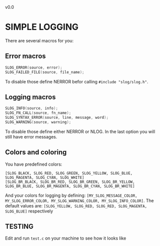v0.0
# SIMPLE LOGGING

There are several macros for you:

## Error macros

```c
SLOG_ERROR(source, error);
SLOG_FAILED_FILE(source, file_name);
```
To disable those define NERROR befor calling `#include "slog/slog.h"`.

## Logging macros

```c
SLOG_INFO(source, info);
SLOG_FN_CALL(source, fn_name);
SLOG_SYNTAX_ERROR(source, line, message, word);
SLOG_WARNING(source, warning);
```
To disable those define either NERROR or NLOG. In the last option you will still have error messages.

## Colors and coloring

You have predefined colors:
```
[SLOG_BLACK, SLOG_RED, SLOG_GREEN, SLOG_YELLOW, SLOG_BLUE, SLOG_MAGENTA, SLOG_CYAN, SLOG_WHITE]
[SLOG_BR_BLACK, SLOG_BR_RED, SLOG_BR_GREEN, SLOG_BR_YELLOW, SLOG_BR_BLUE, SLOG_BR_MAGENTA, SLOG_BR_CYAN, SLOG_BR_WHITE]
```

And your colors for logging by defining: `[MY_SLOG_MESSAGE_COLOR, MY_SLOG_ERROR_COLOR, MY_SLOG_WARNING_COLOR, MY_SLOG_INFO_COLOR]`. The default values are: `[SLOG_YELLOW, SLOG_RED, SLOG_RED, SLOG_MAGENTA, SLOG_BLUE]` respectively

## TESTING

Edit and run `test.c` on your machine to see how it looks like